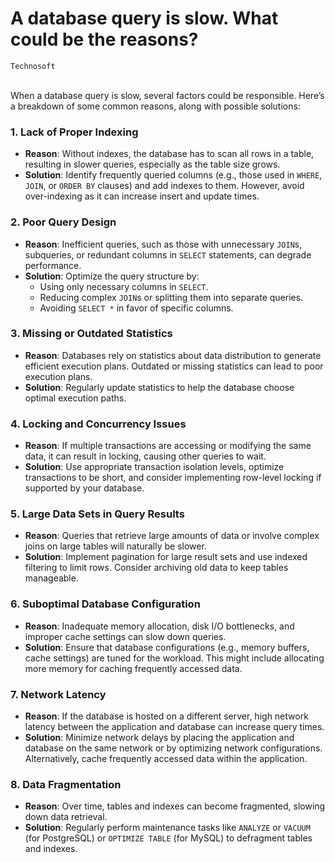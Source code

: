 # A database query is slow. What could be the reasons?
`Technosoft`
<br><br>


When a database query is slow, several factors could be responsible. Here’s a breakdown of some common reasons, along with possible solutions:

### 1. **Lack of Proper Indexing**
   - **Reason**: Without indexes, the database has to scan all rows in a table, resulting in slower queries, especially as the table size grows.
   - **Solution**: Identify frequently queried columns (e.g., those used in `WHERE`, `JOIN`, or `ORDER BY` clauses) and add indexes to them. However, avoid over-indexing as it can increase insert and update times.

### 2. **Poor Query Design**
   - **Reason**: Inefficient queries, such as those with unnecessary `JOIN`s, subqueries, or redundant columns in `SELECT` statements, can degrade performance.
   - **Solution**: Optimize the query structure by:
     - Using only necessary columns in `SELECT`.
     - Reducing complex `JOIN`s or splitting them into separate queries.
     - Avoiding `SELECT *` in favor of specific columns.

### 3. **Missing or Outdated Statistics**
   - **Reason**: Databases rely on statistics about data distribution to generate efficient execution plans. Outdated or missing statistics can lead to poor execution plans.
   - **Solution**: Regularly update statistics to help the database choose optimal execution paths.

### 4. **Locking and Concurrency Issues**
   - **Reason**: If multiple transactions are accessing or modifying the same data, it can result in locking, causing other queries to wait.
   - **Solution**: Use appropriate transaction isolation levels, optimize transactions to be short, and consider implementing row-level locking if supported by your database.

### 5. **Large Data Sets in Query Results**
   - **Reason**: Queries that retrieve large amounts of data or involve complex joins on large tables will naturally be slower.
   - **Solution**: Implement pagination for large result sets and use indexed filtering to limit rows. Consider archiving old data to keep tables manageable.

### 6. **Suboptimal Database Configuration**
   - **Reason**: Inadequate memory allocation, disk I/O bottlenecks, and improper cache settings can slow down queries.
   - **Solution**: Ensure that database configurations (e.g., memory buffers, cache settings) are tuned for the workload. This might include allocating more memory for caching frequently accessed data.

### 7. **Network Latency**
   - **Reason**: If the database is hosted on a different server, high network latency between the application and database can increase query times.
   - **Solution**: Minimize network delays by placing the application and database on the same network or by optimizing network configurations. Alternatively, cache frequently accessed data within the application.

### 8. **Data Fragmentation**
   - **Reason**: Over time, tables and indexes can become fragmented, slowing down data retrieval.
   - **Solution**: Regularly perform maintenance tasks like `ANALYZE` or `VACUUM` (for PostgreSQL) or `OPTIMIZE TABLE` (for MySQL) to defragment tables and indexes.